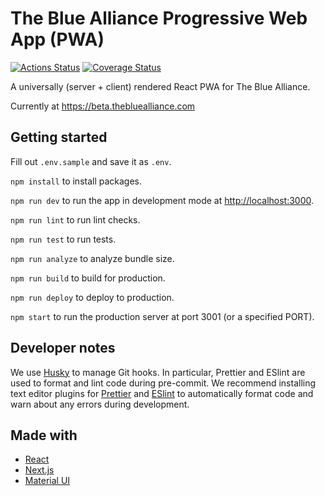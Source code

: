 # The Blue Alliance Progressive Web App (PWA)

[![Actions Status](https://wdp9fww0r9.execute-api.us-west-2.amazonaws.com/production/badge/the-blue-alliance/the-blue-alliance-pwa)](https://wdp9fww0r9.execute-api.us-west-2.amazonaws.com/production/results/the-blue-alliance/the-blue-alliance-pwa)
[![Coverage Status](https://img.shields.io/codecov/c/github/the-blue-alliance/the-blue-alliance-pwa/master.svg)](https://codecov.io/gh/the-blue-alliance/the-blue-alliance-pwa/branch/master)

A universally (server + client) rendered React PWA for The Blue Alliance.

Currently at https://beta.thebluealliance.com

## Getting started

Fill out `.env.sample` and save it as `.env`.

`npm install` to install packages.

`npm run dev` to run the app in development mode at [http://localhost:3000](http://localhost:3000).

`npm run lint` to run lint checks.

`npm run test` to run tests.

`npm run analyze` to analyze bundle size.

`npm run build` to build for production.

`npm run deploy` to deploy to production.

`npm start` to run the production server at port 3001 (or a specified PORT).

## Developer notes

We use [Husky](https://github.com/typicode/husky) to manage Git hooks.
In particular, Prettier and ESlint are used to format and lint code during pre-commit.
We recommend installing text editor plugins for [Prettier](https://prettier.io/docs/en/editors.html) and [ESlint](https://eslint.org/docs/user-guide/integrations) to automatically format code and warn about any
errors during development.

## Made with

- [React](https://github.com/facebook/react)
- [Next.js](https://github.com/zeit/next.js)
- [Material UI](https://github.com/mui-org/material-ui)
